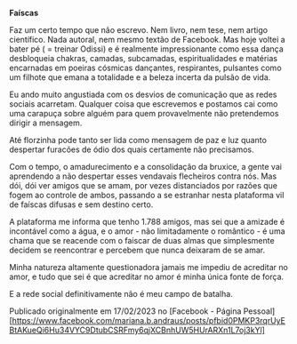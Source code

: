 **Faíscas**

Faz um certo tempo que não escrevo. Nem livro, nem tese, nem artigo científico. Nada autoral, nem mesmo textão de Facebook. Mas hoje voltei a bater pé ( = treinar Odissi) e é realmente impressionante como essa dança desbloqueia chakras, camadas, subcamadas, espiritualidades e matérias encarnadas em poeiras cósmicas dançantes, respirantes, pulsantes como um filhote que emana a totalidade e a beleza incerta da pulsão de vida.

Eu ando muito angustiada com os desvios de comunicação que as redes sociais acarretam. Qualquer coisa que escrevemos e postamos cai como uma carapuça sobre alguém para quem provavelmente não pretendemos dirigir a mensagem. 

Até florzinha pode tanto ser lida como mensagem de paz e luz quanto despertar furacões de ódio dos quais certamente não precisamos.

Com o tempo, o amadurecimento e a consolidação da bruxice, a gente vai aprendendo a não despertar esses vendavais flecheiros contra nós. Mas dói, dói ver amigos que se amam, por vezes distanciados por razões que fogem ao controle de ambos, passando a se estranhar nesta plataforma vil de faíscas difusas e sem destino certo. 

A plataforma me informa que tenho 1.788 amigos, mas sei que a amizade é incontável como a água, e o amor - não limitadamente o romântico - é uma chama que se reacende com o faiscar de duas almas que simplesmente decidem se reencontrar e percebem que nunca deixaram de se amar.

Minha natureza altamente questionadora jamais me impediu de acreditar no amor, e tudo que sei é que acreditar no amor é minha única fonte de força.

E a rede social definitivamente não é meu campo de batalha.

Publicado originalmente em 17/02/2023 no [Facebook - Página Pessoal] [https://www.facebook.com/mariana.b.andraus/posts/pfbid0PMKP3rqrUyEBtAKueQi6Hu34VYC9DtubCSRFmy6qjXCBnhUW5HUrARXn1L7oj3kYl]